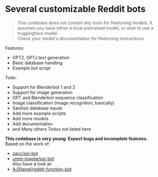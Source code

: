 # Several customizable Reddit bots

> This codebase does not contain any tools for finetuning models. It assumes you have either a local pretrained model, or wish to use a huggingface model.  
> Check your model's documentation for finetuning instructions.

Features:

- GPT2, GPTJ text generation
- Basic database handling
- Example bot script

Todo:

- Support for Blenderbot 1 and 2
- Support for image generation
- GPT and Blenderbot sequence classification
- Image classification (image recognition, basically)
- Sanitize database inputs
- Add more example scripts
- Add more models
- Add documentation
- and Many others Todos not listed here

**This codebase is very young. Expect bugs and incomplete features.**  
Based on the work of:  

- [zacc/ssi-bot](https://github.com/zacc/ssi-bot)  
- [umm-maybe/ssi-bot](https://github.com/umm-maybe/ssi-bot/tree/call_HF)  
Also have a look at:  
- [AJStangl/reddit-function-bot](https://github.com/AJStangl/reddit-function-bot)
